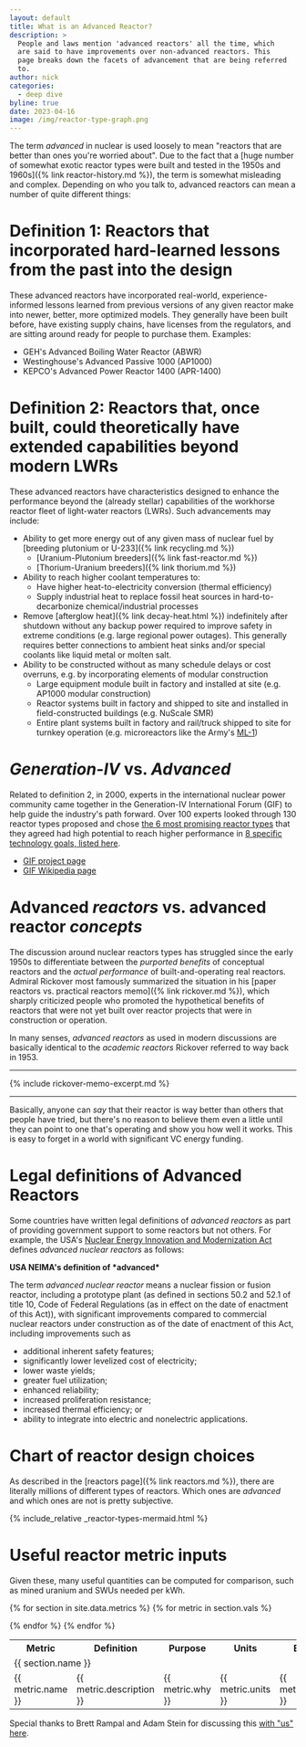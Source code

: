 ```yaml
---
layout: default
title: What is an Advanced Reactor?
description: >
  People and laws mention 'advanced reactors' all the time, which
  are said to have improvements over non-advanced reactors. This
  page breaks down the facets of advancement that are being referred
  to.
author: nick
categories:
  - deep dive
byline: true
date: 2023-04-16
image: /img/reactor-type-graph.png
---
```


<div class="row">
<div class="col-md-10" markdown="1">

The term _advanced_ in nuclear is used loosely to mean "reactors that are better
than ones you're worried about". Due to the fact that a [huge number of somewhat
exotic reactor types were built and tested in the 1950s and 1960s]({% link
reactor-history.md %}), the term is somewhat misleading and complex. Depending
on who you talk to, advanced reactors can mean a number of quite different
things:

# Definition 1: Reactors that incorporated hard-learned lessons from the past into the design

These advanced reactors have incorporated real-world, experience-informed lessons learned from
previous versions of any given reactor make into newer, better, more optimized models. They
generally have been built before, have existing supply chains, have licenses from the regulators,
and are sitting around ready for people to purchase them. Examples:

- GEH's Advanced Boiling Water Reactor (ABWR)
- Westinghouse's Advanced Passive 1000 (AP1000)
- KEPCO's Advanced Power Reactor 1400 (APR-1400)

# Definition 2: Reactors that, once built, could theoretically have extended capabilities beyond modern LWRs

These advanced reactors have characteristics designed to enhance the performance beyond the
(already stellar) capabilities of the workhorse reactor fleet of light-water reactors (LWRs).
Such advancements may include:

- Ability to get more energy out of any given mass of nuclear fuel by
  [breeding plutonium or U-233]({% link recycling.md %})
  - [Uranium-Plutonium breeders]({% link fast-reactor.md %})
  - [Thorium-Uranium breeders]({% link thorium.md %})
- Ability to reach higher coolant temperatures to:
  - Have higher heat-to-electricity conversion (thermal efficiency)
  - Supply industrial heat to replace fossil heat sources in hard-to-decarbonize
    chemical/industrial processes
- Remove [afterglow heat]({% link decay-heat.html %}) indefinitely after
  shutdown without any backup power required to improve safety in extreme
  conditions (e.g. large regional power outages). This generally requires
  better connections to ambient heat sinks and/or special coolants like
  liquid metal or molten salt.
- Ability to be constructed without as many schedule delays or cost overruns, e.g.
  by incorporating elements of modular construction
  - Large equipment module built in factory and installed at site (e.g. AP1000 modular construction)
  - Reactor systems built in factory and shipped to site and installed in
    field-constructed buildings (e.g. NuScale SMR)
  - Entire plant systems built in factory and rail/truck shipped to site for turnkey operation
    (e.g. microreactors like the Army's [ML-1](https://en.wikipedia.org/wiki/ML-1))

# _Generation-IV_ vs. _Advanced_

Related to definition 2, in 2000, experts in the international nuclear power
community came together in the Generation-IV International Forum (GIF) to
help guide the industry's path forward. Over 100 experts looked through 130
reactor types proposed and chose [the 6 most promising reactor
types](https://www.gen-4.org/generation-iv-criteria-and-technologies) that they
agreed had high potential to reach higher performance in [8 specific technology
goals, listed here](https://www.gen-4.org/generation-iv-criteria-and-technologies).

- [GIF project page](https://www.gen-4.org/)
- [GIF Wikipedia page](https://en.wikipedia.org/wiki/Generation_IV_reactor#Generation_IV_International_Forum)

# Advanced _reactors_ vs. advanced reactor _concepts_

The discussion around nuclear reactors types has struggled since the early 1950s
to differentiate between the _purported benefits_ of conceptual reactors and
the _actual performance_ of built-and-operating real reactors. Admiral
Rickover most famously summarized the situation in his [paper reactors
vs. practical reactors memo]({% link rickover.md %}), which sharply criticized
people who promoted the hypothetical benefits of reactors that were not yet built
over reactor projects that were in construction or operation.

In many senses, _advanced reactors_ as used in modern discussions are basically
identical to the _academic reactors_ Rickover referred to way back in 1953.

<hr/>

{% include rickover-memo-excerpt.md %}

<hr/>

Basically, anyone can _say_ that their reactor is way better than others that
people have tried, but there's no reason to believe them even a little until
they can point to one that's operating and show you how well it works. This
is easy to forget in a world with significant VC energy funding.

# Legal definitions of Advanced Reactors

Some countries have written legal definitions of _advanced reactors_ as part of
providing government support to some reactors but not others. For example, the
USA's [Nuclear Energy Innovation and Modernization
Act](https://www.congress.gov/bill/115th-congress/senate-bill/512/text) defines
_advanced nuclear reactors_ as follows:

<div class="card mb-3">
  <div class="card-header text-white bg-success"><strong markdown="1">USA NEIMA's definition of *advanced*</strong></div>
  <div class="card-body" markdown="1">

The term _advanced nuclear reactor_ means a nuclear fission or fusion reactor,
including a prototype plant (as defined in sections 50.2 and 52.1 of title 10,
Code of Federal Regulations (as in effect on the date of enactment of this
Act)), with significant improvements compared to commercial nuclear reactors
under construction as of the date of enactment of this Act, including
improvements such as

- additional inherent safety features;
- significantly lower levelized cost of electricity;
- lower waste yields;
- greater fuel utilization;
- enhanced reliability;
- increased proliferation resistance;
- increased thermal efficiency; or
- ability to integrate into electric and nonelectric applications.
</div>
</div>

</div>
</div>

<div class="row">
<div class="col-12" markdown="1">

# Chart of reactor design choices

As described in the [reactors page]({% link reactors.md %}), there are literally millions of different
types of reactors. Which ones are _advanced_ and which ones are not is pretty subjective.

{% include_relative _reactor-types-mermaid.html %}

</div>
</div>

<div class="row">
<div class="col-md-12" markdown="1">

# Useful reactor metric inputs

Given these, many useful quantities can be computed for comparison, such as
mined uranium and SWUs needed per kWh.

<table class="table table-striped">
<tr>
<th>Metric</th>
<th>Definition</th>
<th>Purpose</th>
<th>Units</th>
<th>Examples</th>
</tr>
{% for section in site.data.metrics %}
<tr>
<td colspan="5" class="text-center fs-3 text-decoration-underline">
{{ section.name }}
</td>
</tr>
{% for metric in section.vals %}
<tr>
<td>{{ metric.name }}</td>
<td>{{ metric.description }}</td>
<td>{{ metric.why }}</td>
<td>{{ metric.units }}</td>
<td>{{ metric.examples }}</td>
</tr>

{% endfor %}
{% endfor %}

</table>

Special thanks to Brett Rampal and Adam Stein for discussing this [with "us"
here](https://x.com/whatisnuclear/status/1646927354370068481).

</div>
</div>
